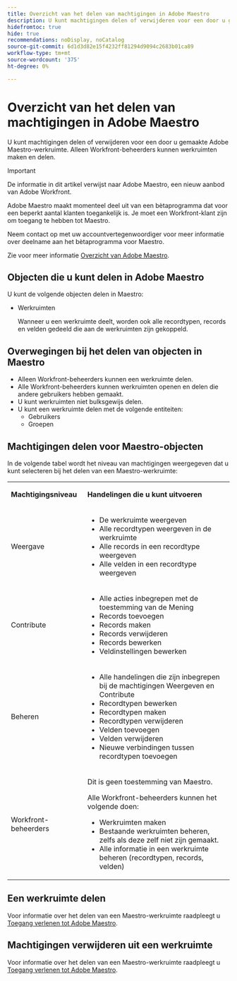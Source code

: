 ```yaml
---
title: Overzicht van het delen van machtigingen in Adobe Maestro
description: U kunt machtigingen delen of verwijderen voor een door u gemaakte Adobe Maestro-werkruimte. Alleen Workfront-beheerders kunnen werkruimten maken en delen.
hidefromtoc: true
hide: true
recommendations: noDisplay, noCatalog
source-git-commit: 6d1d3d82e15f4232ff81294d9094c2683b01ca89
workflow-type: tm+mt
source-wordcount: '375'
ht-degree: 0%

---
```


<!--update the metadata with real things when making this public; also update the description with something like this: Not all users in the organization have the same access and permissions to use Adobe Maestro. This article describes the levels of access that users could have to Adobe Maestro. -->

<!--over time, this article should look like this one does: https://experienceleague.adobe.com/docs/workfront/using/basics/grant-request-object-permissions/sharing-permissions-on-objects-overview.html?lang=en-->

<!-- *********add to TOC****************-->

# Overzicht van het delen van machtigingen in Adobe Maestro

U kunt machtigingen delen of verwijderen voor een door u gemaakte Adobe Maestro-werkruimte. Alleen Workfront-beheerders kunnen werkruimten maken en delen.

>[!IMPORTANT]
>
>De informatie in dit artikel verwijst naar Adobe Maestro, een nieuw aanbod van Adobe Workfront.
>
>Adobe Maestro maakt momenteel deel uit van een bètaprogramma dat voor een beperkt aantal klanten toegankelijk is. Je moet een Workfront-klant zijn om toegang te hebben tot Maestro.
>
>Neem contact op met uw accountvertegenwoordiger voor meer informatie over deelname aan het bètaprogramma voor Maestro.
>
>Zie voor meer informatie [Overzicht van Adobe Maestro](../maestro-overview.md).

## Objecten die u kunt delen in Adobe Maestro

U kunt de volgende objecten delen in Maestro:

* Werkruimten

  Wanneer u een werkruimte deelt, worden ook alle recordtypen, records en velden gedeeld die aan de werkruimten zijn gekoppeld.

## Overwegingen bij het delen van objecten in Maestro

* Alleen Workfront-beheerders kunnen een werkruimte delen.
* Alle Workfront-beheerders kunnen werkruimten openen en delen die andere gebruikers hebben gemaakt.
* U kunt werkruimten niet bulksgewijs delen.
* U kunt een werkruimte delen met de volgende entiteiten:
   * Gebruikers
   * Groepen

## Machtigingen delen voor Maestro-objecten

In de volgende tabel wordt het niveau van machtigingen weergegeven dat u kunt selecteren bij het delen van een Maestro-werkruimte:

<table style="table-layout:auto"> 
 <col> 
 <col> 
 <tbody> 
 <tr> 
   <td role="rowheader"><p><b>Machtigingsniveau</b></p></td> 
   <td> <p><b>Handelingen die u kunt uitvoeren</b></p> 
    </td> 
  </tr> 
  <tr> 
   <td role="rowheader"><p>Weergave</p></td> 
   <td> 
    <ul> 
     <li>De werkruimte weergeven</li> 
     <li>Alle recordtypen weergeven in de werkruimte</li> 
     <li>Alle records in een recordtype weergeven</li> 
     <li>Alle velden in een recordtype weergeven</li> 
    </ul> </td> 
  </tr> 
  <tr> 
   <td role="rowheader"><p>Contribute</p></td> 
   <td>  
    <ul> 
     <li>Alle acties inbegrepen met de toestemming van de Mening</li> 
     <li>Records toevoegen</li>
     <li>Records maken</li> 
     <li>Records verwijderen</li>  
     <li>Records bewerken</li>
     <li>Veldinstellingen bewerken</li>
     </ul> </td> 
  </tr> 
  <tr> 
   <td role="rowheader"><p>Beheren</p></td> 
   <td> 
    <ul> 
     <li>Alle handelingen die zijn inbegrepen bij de machtigingen Weergeven en Contribute</li> 
     <li>Recordtypen bewerken</li> 
     <li>Recordtypen maken</li> 
     <li>Recordtypen verwijderen</li> 
     <li>Velden toevoegen</li> 
     <li>Velden verwijderen</li> 
     <li>Nieuwe verbindingen tussen recordtypen toevoegen</li> 
     </ul> </td> 
  </tr> 
  <tr> 
   <td role="rowheader"><p>Workfront-beheerders</p></td> 
   <td> <p>Dit is geen toestemming van Maestro.</p>
   <p> Alle Workfront-beheerders kunnen het volgende doen: </p>
   <ul><li>Werkruimten maken</li>
    <li> Bestaande werkruimten beheren, zelfs als deze zelf niet zijn gemaakt. </li> 
    <li>Alle informatie in een werkruimte beheren (recordtypen, records, velden)
    </td> 
  </tr> 
 </tbody> 
</table>

<!-- the following sections are hidden in the links below - ensure they are visible-->

## Een werkruimte delen

Voor informatie over het delen van een Maestro-werkruimte raadpleegt u [Toegang verlenen tot Adobe Maestro](../access/grant-access.md).

## Machtigingen verwijderen uit een werkruimte

Voor informatie over het delen van een Maestro-werkruimte raadpleegt u [Toegang verlenen tot Adobe Maestro](../access/grant-access.md).

<!--This is currently not possible: ## Request permissions to objects -->


